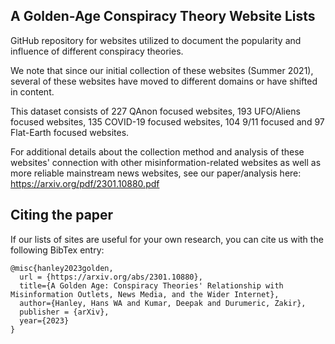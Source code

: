 ## A Golden-Age Conspiracy Theory Website Lists
GitHub repository for websites utilized to document the popularity and influence of different conspiracy theories.

We note that since our initial collection of these websites (Summer 2021), several of these websites have moved to different domains or have shifted in content. 

This dataset consists of 227 QAnon focused websites, 193 UFO/Aliens focused websites, 135 COVID-19 focused websites, 104 9/11 focused and 97 Flat-Earth focused websites. 

For additional details about the collection method and analysis of these websites' connection with other misinformation-related websites as well as more reliable mainstream news websites, see our paper/analysis here: https://arxiv.org/pdf/2301.10880.pdf

## Citing the paper
If our lists of sites are useful for your own research, you can cite us with the following BibTex entry:

    @misc{hanley2023golden,
      url = {https://arxiv.org/abs/2301.10880},
      title={A Golden Age: Conspiracy Theories' Relationship with Misinformation Outlets, News Media, and the Wider Internet},
      author={Hanley, Hans WA and Kumar, Deepak and Durumeric, Zakir},
      publisher = {arXiv},
      year={2023}
    }

